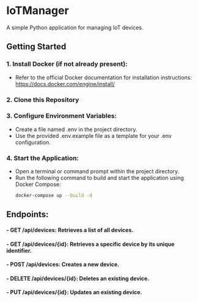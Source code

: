 # IoTManager
A simple Python application for managing IoT devices.

## Getting Started
### 1. Install Docker (if not already present):
 - Refer to the official Docker documentation for installation instructions: \
 https://docs.docker.com/engine/install/

### 2. Clone this Repository
### 3. Configure Environment Variables:
 - Create a file named .env in the project directory.
 - Use the provided .env.example file as a template for your .env configuration.
### 4. Start the Application:
 - Open a terminal or command prompt within the project directory.
 - Run the following command to build and start the application using Docker Compose:
   ```bash
   docker-compose up --build -d

## Endpoints:
#### - GET /api/devices: Retrieves a list of all devices.
#### - GET /api/devices/{id}: Retrieves a specific device by its unique identifier.
#### - POST /api/devices: Creates a new device.
#### - DELETE /api/devices/{id}: Deletes an existing device.
#### - PUT /api/devices/{id}: Updates an existing device.

